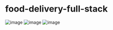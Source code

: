 ﻿# food-delivery-full-stack
![image](https://github.com/user-attachments/assets/1833ea3a-2d64-4773-ae31-85103c64b795)
![image](https://github.com/user-attachments/assets/9b74125f-9f59-4bdc-a3b7-928e7b5e8833)
![image](https://github.com/user-attachments/assets/baf301c6-c6e1-4bed-8fdf-8add527d6f09)
